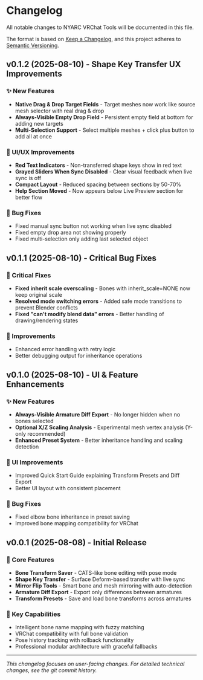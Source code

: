 # Changelog

All notable changes to NYARC VRChat Tools will be documented in this file.

The format is based on [Keep a Changelog](https://keepachangelog.com/en/1.0.0/),
and this project adheres to [Semantic Versioning](https://semver.org/spec/v2.0.0.html).

## v0.1.2 (2025-08-10) - Shape Key Transfer UX Improvements

### ✨ New Features
* **Native Drag & Drop Target Fields** - Target meshes now work like source mesh selector with real drag & drop
* **Always-Visible Empty Drop Field** - Persistent empty field at bottom for adding new targets
* **Multi-Selection Support** - Select multiple meshes + click plus button to add all at once

### 🎨 UI/UX Improvements  
* **Red Text Indicators** - Non-transferred shape keys show in red text
* **Grayed Sliders When Sync Disabled** - Clear visual feedback when live sync is off
* **Compact Layout** - Reduced spacing between sections by 50-70%
* **Help Section Moved** - Now appears below Live Preview section for better flow

### 🐛 Bug Fixes
* Fixed manual sync button not working when live sync disabled
* Fixed empty drop area not showing properly 
* Fixed multi-selection only adding last selected object

## v0.1.1 (2025-08-10) - Critical Bug Fixes

### 🐛 Critical Fixes
* **Fixed inherit scale overscaling** - Bones with inherit_scale=NONE now keep original scale
* **Resolved mode switching errors** - Added safe mode transitions to prevent Blender conflicts
* **Fixed "can't modify blend data" errors** - Better handling of drawing/rendering states

### 🔧 Improvements
* Enhanced error handling with retry logic
* Better debugging output for inheritance operations

## v0.1.0 (2025-08-10) - UI & Feature Enhancements

### ✨ New Features
* **Always-Visible Armature Diff Export** - No longer hidden when no bones selected
* **Optional X/Z Scaling Analysis** - Experimental mesh vertex analysis (Y-only recommended)
* **Enhanced Preset System** - Better inheritance handling and scaling detection

### 🎨 UI Improvements
* Improved Quick Start Guide explaining Transform Presets and Diff Export
* Better UI layout with consistent placement

### 🐛 Bug Fixes
* Fixed elbow bone inheritance in preset saving
* Improved bone mapping compatibility for VRChat

## v0.0.1 (2025-08-08) - Initial Release

### 🚀 Core Features
* **Bone Transform Saver** - CATS-like bone editing with pose mode
* **Shape Key Transfer** - Surface Deform-based transfer with live sync
* **Mirror Flip Tools** - Smart bone and mesh mirroring with auto-detection
* **Armature Diff Export** - Export only differences between armatures
* **Transform Presets** - Save and load bone transforms across armatures

### 🎯 Key Capabilities
* Intelligent bone name mapping with fuzzy matching
* VRChat compatibility with full bone validation
* Pose history tracking with rollback functionality
* Professional modular architecture with graceful fallbacks

---

*This changelog focuses on user-facing changes. For detailed technical changes, see the git commit history.*